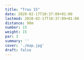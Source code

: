 ```yaml
---
title: "Trou 15"
date: 2020-02-17T10:37:09+01:00
lastmod: 2020-02-17T10:37:09+01:00
distance: 90m
number: 15
weight: 15
par: 3
summary: ''
cover: './map.jpg'
draft: false
---
```




